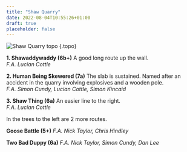 ```yaml
---
title: "Shaw Quarry"
date: 2022-08-04T10:55:26+01:00
draft: true
placeholder: false
---
```


![Shaw Quarry topo](/img/peak/matlock/shaw-topo-1.jpg)
{.topo}

**1. Shawaddywaddy (6b+)** A good long route up the wall.  
*F.A. Lucian Cottle*

**2. Human Being Skewered (7a)** The slab is sustained. Named after an accident in the quarry involving explosives and a wooden pole.  
*F.A. Simon Cundy, Lucian Cottle, Simon Kincaid*

**3. Shaw Thing (6a)** An easier line to the right.  
*F.A. Lucian Cottle*

In the trees to the left are 2 more routes.

**Goose Battle (5+)** *F.A. Nick Taylor, Chris Hindley*

**Two Bad Duppy (6a)** *F.A. Nick Taylor, Simon Cundy, Dan Lee*